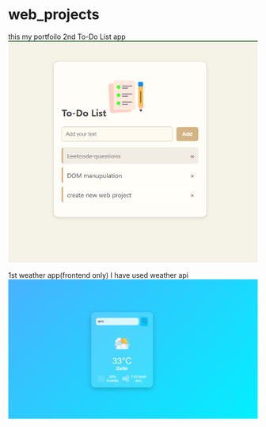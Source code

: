 # web_projects
this my portfoilo
2nd To-Do List app
![image_alt](https://github.com/r02ajat08/web_projects/blob/main/web_projects/frontend_projects/basic/to_do_list/Screenshot%202025-08-13%20172722.png?raw=true)

1st weather app(frontend only)
I have used weather api 
![image alt](https://github.com/r02ajat08/web_projects/blob/ce9de2638471a8304ed231d6705234033978166b/web_projects/frontend_projects/basic/weather_app/Screenshot%202025-08-12%20163105.png)
